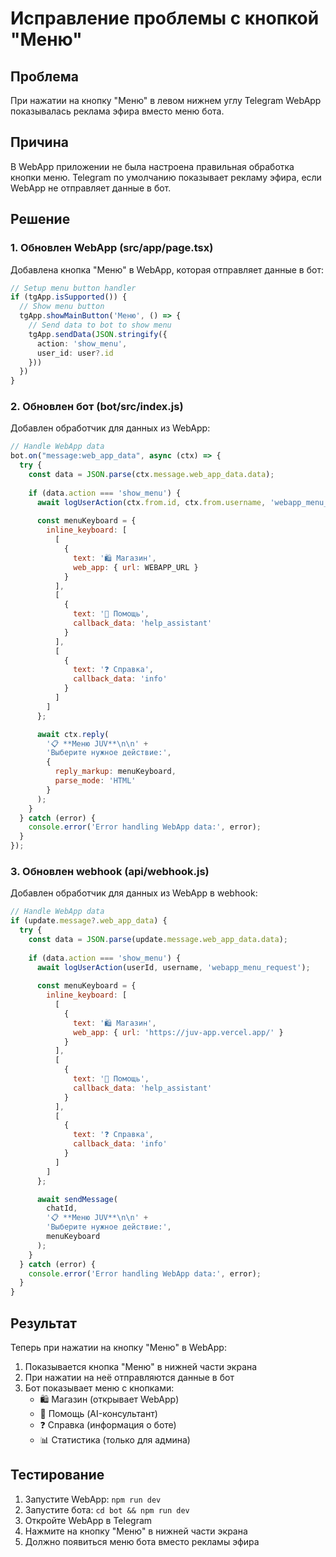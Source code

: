 # Исправление проблемы с кнопкой "Меню"

## Проблема
При нажатии на кнопку "Меню" в левом нижнем углу Telegram WebApp показывалась реклама эфира вместо меню бота.

## Причина
В WebApp приложении не была настроена правильная обработка кнопки меню. Telegram по умолчанию показывает рекламу эфира, если WebApp не отправляет данные в бот.

## Решение

### 1. Обновлен WebApp (src/app/page.tsx)
Добавлена кнопка "Меню" в WebApp, которая отправляет данные в бот:

```typescript
// Setup menu button handler
if (tgApp.isSupported()) {
  // Show menu button
  tgApp.showMainButton('Меню', () => {
    // Send data to bot to show menu
    tgApp.sendData(JSON.stringify({
      action: 'show_menu',
      user_id: user?.id
    }))
  })
}
```

### 2. Обновлен бот (bot/src/index.js)
Добавлен обработчик для данных из WebApp:

```javascript
// Handle WebApp data
bot.on("message:web_app_data", async (ctx) => {
  try {
    const data = JSON.parse(ctx.message.web_app_data.data);
    
    if (data.action === 'show_menu') {
      await logUserAction(ctx.from.id, ctx.from.username, 'webapp_menu_request');
      
      const menuKeyboard = {
        inline_keyboard: [
          [
            {
              text: '🛍 Магазин',
              web_app: { url: WEBAPP_URL }
            }
          ],
          [
            {
              text: '🤖 Помощь',
              callback_data: 'help_assistant'
            }
          ],
          [
            {
              text: '❓ Справка',
              callback_data: 'info'
            }
          ]
        ]
      };

      await ctx.reply(
        '📋 **Меню JUV**\n\n' +
        'Выберите нужное действие:',
        { 
          reply_markup: menuKeyboard,
          parse_mode: 'HTML'
        }
      );
    }
  } catch (error) {
    console.error('Error handling WebApp data:', error);
  }
});
```

### 3. Обновлен webhook (api/webhook.js)
Добавлен обработчик для данных из WebApp в webhook:

```javascript
// Handle WebApp data
if (update.message?.web_app_data) {
  try {
    const data = JSON.parse(update.message.web_app_data.data);
    
    if (data.action === 'show_menu') {
      await logUserAction(userId, username, 'webapp_menu_request');
      
      const menuKeyboard = {
        inline_keyboard: [
          [
            {
              text: '🛍 Магазин',
              web_app: { url: 'https://juv-app.vercel.app/' }
            }
          ],
          [
            {
              text: '🤖 Помощь',
              callback_data: 'help_assistant'
            }
          ],
          [
            {
              text: '❓ Справка',
              callback_data: 'info'
            }
          ]
        ]
      };

      await sendMessage(
        chatId,
        '📋 **Меню JUV**\n\n' +
        'Выберите нужное действие:',
        menuKeyboard
      );
    }
  } catch (error) {
    console.error('Error handling WebApp data:', error);
  }
}
```

## Результат
Теперь при нажатии на кнопку "Меню" в WebApp:
1. Показывается кнопка "Меню" в нижней части экрана
2. При нажатии на неё отправляются данные в бот
3. Бот показывает меню с кнопками:
   - 🛍 Магазин (открывает WebApp)
   - 🤖 Помощь (AI-консультант)
   - ❓ Справка (информация о боте)
   - 📊 Статистика (только для админа)

## Тестирование
1. Запустите WebApp: `npm run dev`
2. Запустите бота: `cd bot && npm run dev`
3. Откройте WebApp в Telegram
4. Нажмите на кнопку "Меню" в нижней части экрана
5. Должно появиться меню бота вместо рекламы эфира 